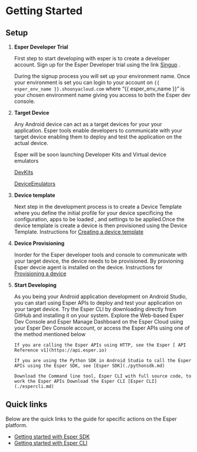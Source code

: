 # Getting Started

## Setup

1. **Esper Developer Trial** 

     First step to start developing with esper is to create a developer account. 
     Sign up for the Esper Developer trial using the link [Singup](http://www.esper.io/signup) .

     During the signup process you will set up your environment name. Once your environment is set you can login to your account on `{{ esper_env_name }}.shoonyacloud.com` where “{{ esper_env_name }}” is your chosen environment name giving you access to both the Esper dev console. 
  
2. **Target Device**  
 
     Any Android device can act as a target devices for your your application. Esper tools enable developers to communicate with your target device enabling them to deploy and test the application on the actual device.  

     Esper will be soon launching Developer Kits and Virtual device emulators  

     [DevKits](./devicekit.md)

     [DeviceEmulators](./emulator.md)

3. **Device template** 

     Next step in the development process is to create a Device Template where you define the initial profile for your device specificing the configuration, apps to be loaded , and settings to be applied.Once the device template is create a device is then provisioned using the  Device Template.
     Instructions for [Creating a device template](./devconsole/device-template/index.md)

4. **Device Provisioning** 

     Inorder for the Esper developer tools and console to communicate with your target device, the device needs to be provisioned. By provioning Esper devcie agent is installed on the device. 
     Instructions for  [Provisioning a device](./devconsole/device-provisioning/index.md)

5. **Start Developing** 

     As you being your Android application development on Android Studio, you can start using Esper APIs to deploy and test your application on your target device. Try the Esper CLI by downloading directly from GitHub and installing it on your system. Explore the Web-based Esper Dev Console and Esper Manage Dashboard on the Esper Cloud using your Esper Dev Console account, or access the Esper APIs using one of the method mentioned below

       If you are calling the Esper APIs using HTTP, see the Esper [ API Reference v1](https://api.esper.io)

       If you are using the Python SDK in Android Studio to call the Esper APIs using the Esper SDK, see [Esper SDK](./pythonsdk.md)

       Download the Command line tool, Esper CLI with full source code, to work the Esper APIs Download the Esper CLI [Esper CLI](./espercli.md)

## Quick links

Below are the quick links to the guide for specific actions on the Esper platform.

- [Getting started with Esper SDK](./pythonsdk.md)
- [Getting started with Esper CLI](./espercli.md)
